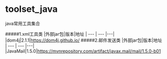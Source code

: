 # toolset_java
java常用工具集合

#####1.xml工具类
|外部jar包|版本|地址
| --- | --- |---|
|dom4j|2.1.1|https://dom4j.github.io/
#####2.邮件发送类
|外部jar包|版本|地址
| --- | --- |---|
|JavaMail|1.5.0|https://mvnrepository.com/artifact/javax.mail/mail/1.5.0-b01